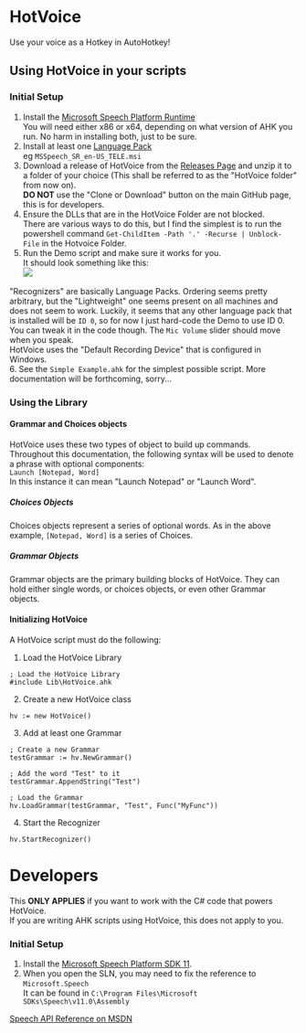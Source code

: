 # HotVoice

Use your voice as a Hotkey in AutoHotkey!  

## Using HotVoice in your scripts
### Initial Setup
1. Install the [Microsoft Speech Platform Runtime](https://www.microsoft.com/en-us/download/details.aspx?id=27225)  
You will need either x86 or x64, depending on what version of AHK you run. No harm in installing both, just to be sure.  
2. Install at least one [Language Pack](https://www.microsoft.com/en-us/download/details.aspx?id=27224)  
eg `MSSpeech_SR_en-US_TELE.msi`  
3. Download a release of HotVoice from the [Releases Page](https://github.com/evilC/HotVoice/releases) and unzip it to a folder of your choice (This shall be referred to as the "HotVoice folder" from now on).    
**DO NOT** use the "Clone or Download" button on the main GitHub page, this is for developers.  
4. Ensure the DLLs that are in the HotVoice Folder are not blocked.  
There are various ways to do this, but I find the simplest is to run the powershell command `Get-ChildItem -Path '.' -Recurse | Unblock-File` in the Hotvoice Folder.  
5. Run the Demo script and make sure it works for you.  
It should look something like this:  
![](https://i.imgur.com/TLzzvTF.png) 

"Recognizers" are basically Language Packs. Ordering seems pretty arbitrary, but the "Lightweight" one seems present on all machines and does not seem to work. Luckily, it seems that any other language pack that is installed will be `ID 0`, so for now I just hard-code the Demo to use ID 0. You can tweak it in the code though. 
The `Mic Volume` slider should move when you speak.  
HotVoice uses the "Default Recording Device" that is configured in Windows.  
6. See the `Simple Example.ahk` for the simplest possible script. More documentation will be forthcoming, sorry...

### Using the Library
#### Grammar and Choices objects
HotVoice uses these two types of object to build up commands.  
Throughout this documentation, the following syntax will be used to denote a phrase with optional components:  
`Launch [Notepad, Word]`  
In this instance it can mean "Launch Notepad" or "Launch Word".  
##### Choices Objects
Choices objects represent a series of optional words. As in the above example, `[Notepad, Word]` is a series of Choices.  
##### Grammar Objects
Grammar objects are the primary building blocks of HotVoice. They can hold either single words, or choices objects, or even other Grammar objects.
#### Initializing HotVoice
A HotVoice script must do the following:  
1. Load the HotVoice Library
```
; Load the HotVoice Library
#include Lib\HotVoice.ahk
```
2. Create a new HotVoice class
```
hv := new HotVoice()
```
3. Add at least one Grammar
```
; Create a new Grammar
testGrammar := hv.NewGrammar()

; Add the word "Test" to it
testGrammar.AppendString("Test")

; Load the Grammar
hv.LoadGrammar(testGrammar, "Test", Func("MyFunc"))
```
4. Start the Recognizer
```
hv.StartRecognizer()
```


# Developers
This **ONLY APPLIES** if you want to work with the C# code that powers HotVoice.  
If you are writing AHK scripts using HotVoice, this does not apply to you.  
### Initial Setup
1. Install the [Microsoft Speech Platform SDK 11](https://msdn.microsoft.com/en-us/library/hh362873(v=office.14).aspx#Anchor_2).  
2. When you open the SLN, you may need to fix the reference to `Microsoft.Speech`  
It can be found in `C:\Program Files\Microsoft SDKs\Speech\v11.0\Assembly` 

[Speech API Reference on MSDN](https://msdn.microsoft.com/en-us/library/hh378380(v=office.14).aspx)
